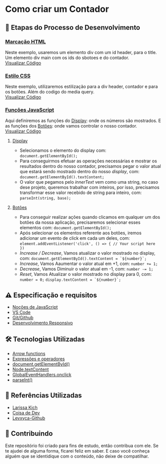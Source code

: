 <!--
![](https://github.com/Diegojfsr/JavaScript_Projects_Beginners/blob/main/Imagens/Capa_Projetos_JavaScript.jpg)
-->
<!--
JavaScript Projects for Beginners – Easy Ideas to Get Started Coding JS
-->

# Como criar um Contador

## 📝 Etapas do Processo de Desenvolvimento

<!--### [#1 Etapa:](#HTML)-->
### [Marcação HTML](https:)<br>
Neste exemplo, usaremos um elemento div com um id header, para o title. Um elemento div main com os ids do sbotoes e do contador.<br>
[Visualizar Código](https://github.com/Diegojfsr/JavaScript_Projects_Beginners/blob/main/Projetos/CriarContador/index.html)

<!--### [#2 Etapa:](#CSS)-->
### [Estilo CSS](https:)<br>
Neste exemplo, utilizaremos estilização para a div header, contador e para os botões. Além do codigo do media query.<br>
[Visualizar Código](https://github.com/Diegojfsr/JavaScript_Projects_Beginners/blob/main/Projetos/CriarContador/style.css)

<!--### [#3 Etapa:](#JavaScript)-->
### [Funções JavaScript](https:)<br>
Aqui definiremos as funções do
[Display](#displaydisplay): onde os números são mostrados. 
E as funções dos
[Botões](#botõesbotoes): onde vamos controlar o nosso contador.
<br>
[Visualizar Código](https://github.com/Diegojfsr/JavaScript_Projects_Beginners/blob/main/Projetos/CriarContador/script.js)

1. [Display](#display)
    - Selecionamos o elemento do display com: ``document.getElementById();``
    - Para conseguirmos efetuar as operações necessárias e mostrar os resultados dentro do nosso contador, precisamos pegar o valor atual que estará sendo mostrado dentro do nosso *display*, com: ``document.getElementById().textContent;``
    - O valor  que pegamos pelo *innerText* vem como uma string, no caso dese projeto, queremos trabalhar com inteiros, por isso, precisamos transformar esse valor recebido de string para inteiro, com: ``parseInt(string, base);``


2. [Botões](#botões)
    - Para conseguir realizar ações quando clicamos em qualquer um dos botões da nossa aplicação, precisaremos selecionar esses elementos com: ``document.getElementById();``
    - Após selecionar os elementos referente aos botões, iremos adicionar um evento de click em cada um deles, com: ``element.addEventListener('click', () => { // Your script here })``
    - *Increase / Decrease*, Vamos atualizar o valor mostrado no display, com: ``document.getElementById().textContent = `${number}`;``
    - *Increase*, Vamos Aaumentar o valor atual em +1, com: ``number += 1;``
    - *Decrease*, Vamos Diminuir o valor atual em -1, com: ``number -= 1;``
    - *Reset*, Vamos Atualizar o valor mostrado no display para 0, com: ``number = 0;``
    ``display.textContent = `${number}`;``





## ⚠️ Especificação e requisitos

- [Noções de JavaScript](https:)
- [VS Code](https:)
- [Git/Github](https:)
- [Desenvolvimento Responsivo](https:)

## 🛠 Tecnologias Utilizadas

- [Arrow functions](https://developer.mozilla.org/pt-BR/docs/Web/JavaScript/Reference/Functions/Arrow_functions)
- [Expressões e operadores](https://developer.mozilla.org/pt-BR/docs/Web/JavaScript/Guide/Expressions_and_operators)
- [document.getElementById()](https://developer.mozilla.org/pt-BR/docs/Web/API/Document/getElementById)
- [Node.textContent](https://developer.mozilla.org/pt-BR/docs/Web/API/Node/textContent)
- [GlobalEventHandlers.onclick](https://developer.mozilla.org/pt-BR/docs/Web/API/GlobalEventHandlers/onclick)
- [parseInt()](https://developer.mozilla.org/pt-BR/docs/Web/JavaScript/Reference/Global_Objects/parseInt)


## 📑 Referências Utilizadas

- [Larissa Kich](https://youtu.be/n-ujf4-rk3g)
- [Coisa de Dev](https://youtu.be/tla-kxvHQvA)
- [Levxyca-Github](https://github.com/levxyca/counter?tab=readme-ov-file)



## 🤝 Contribuindo

 Este repositório foi criado para fins de estudo, então contribua com ele. Se te ajudei de alguma forma, ficarei feliz em
saber. E caso você conheça alguém que se identidique com o conteúdo, não deixe de compatilhar.



